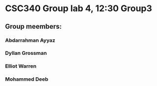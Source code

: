 # CSC340 Group lab 4, 12:30 Group3

## Group meembers:
### Abdarrahman Ayyaz
### Dyllan Grossman
### Elliot Warren
### Mohammed Deeb

